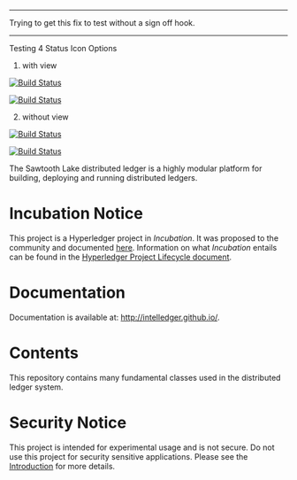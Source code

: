 
***

Trying to get this fix to test without a sign off hook.

***

Testing 4 Status Icon Options

 1. with view

[![Build Status](http://54.85.138.100/job/core-mack-pr/badge/icon)](http://54.85.138.100/job/core-mack-pr/)

[![Build Status](http://54.85.138.100/buildStatus/icon?job=core-mack-pr)](http://54.85.138.100/job/core-mack-pr/)

 2. without view

[![Build Status](http://54.85.138.100/job/core-mack-pr/badge/icon)](http://54.85.138.100/job/core-mack-pr)

[![Build Status](http://54.85.138.100/buildStatus/icon?job=core-mack-pr)](http://54.85.138.100/job/core-mack-pr)


The Sawtooth Lake distributed ledger is a highly modular platform for building, deploying and
running distributed ledgers.

Incubation Notice
=================

This project is a Hyperledger project in _Incubation_. It was proposed to the 
community and documented [here](http://bit.ly/1T6eVBH). Information on what 
_Incubation_ entails can be found in the [Hyperledger Project Lifecycle document](https://goo.gl/4edNRc).

Documentation
=============

Documentation is available at: http://intelledger.github.io/.

Contents
========

This repository contains many fundamental classes used in the distributed ledger system.

Security Notice
===============
This project is intended for experimental usage and is not secure.
Do not use this project for security sensitive applications.
Please see the
[Introduction](http://intelledger.github.io/introduction.html)
for more details.

